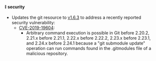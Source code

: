 #### <sub><sup><a name="v526-note-1">:link:</a></sup></sub> security

* Updates the git resource to [v1.6.3](https://github.com/concourse/git-resource/releases/tag/v1.6.3) to address a recently reported security vulnerability:
    * [CVE-2019-19604](https://cve.mitre.org/cgi-bin/cvename.cgi?name=CVE-2019-19604):
        * Arbitrary command execution is possible in Git before 2.20.2, 2.21.x before 2.21.1, 2.22.x before 2.22.2, 2.23.x before 2.23.1, and 2.24.x before 2.24.1 because a "git submodule update" operation can run commands found in the .gitmodules file of a malicious repository.
